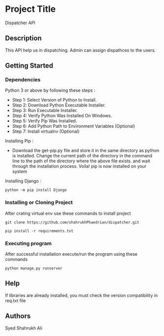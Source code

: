 # Project Title

Dispatcher API

## Description

This API help us in dispatching. Admin can assign dispathces to the users. 

## Getting Started

### Dependencies

Python 3 or above by following these steps :

* Step 1: Select Version of Python to Install.
* Step 2: Download Python Executable Installer.
* Step 3: Run Executable Installer.
* Step 4: Verify Python Was Installed On Windows.
* Step 5: Verify Pip Was Installed.
* Step 6: Add Python Path to Environment Variables (Optional)
* Step 7: Install virtualnv (Optional)

Installing Pip : 

* Download the get-pip.py file and store it in the same directory as python is installed. Change the current path of the directory in the command line to the path of the directory where the above file exists. and wait through the installation process. Voila! pip is now installed on your system

Installing Django :

```
python -m pip install Django
```

### Installing or Cloning Project

After crating virtual env use these commands to install project

```
git clone https://github.com/shahrukhPhaedrian/dispatcher.git
```
```
pip install -r requirements.txt
```


### Executing program

After successful installation execute/run the program using these commands


```
python manage.py runserver
```


## Help

If libraries are already installed, you must check the version compatibility in req.txt file

## Authors

Syed Shahrukh Ali


